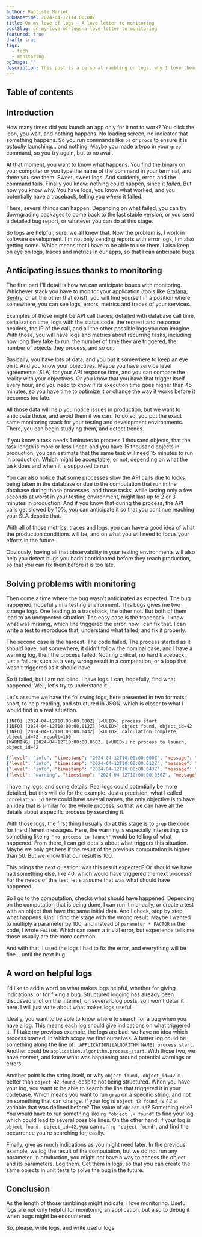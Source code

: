 ```yaml
---
author: Baptiste Marlet
pubDatetime: 2024-04-12T14:00:00Z
title: On my love of logs — A love letter to monitoring
postSlug: on-my-love-of-logs-a-love-letter-to-monitoring
featured: true
draft: true
tags:
  - tech
  - monitoring
ogImage: ""
description: This post is a personal rambling on logs, why I love them, and mostly how I use them to debug software.
---
```


## Table of contents

## Introduction

How many times did you launch an app only for it not to work? You click the icon, you wait, and
nothing happens. No loading screen, no indicator that something happens. So you run commands like
`ps` or `procs` to ensure it is _actually_ launching… and nothing. Maybe you made a typo in your
`grep` command, so you try again, but to no avail.

At that moment, you want to know what happens. You find the binary on your computer or you type the
name of the command in your terminal, and there you see them. Sweet, sweet logs. And suddenly,
error, and the command fails. Finally you know: nothing could happen, since it _failed_. But now you
know why. You have logs, you know what worked, and you potentially have a traceback, telling you
_where_ it failed.

There, several things can happen. Depending on what failed, you can try downgrading packages to come
back to the last stable version, or you send a detailed bug report, or whatever you can do at this
stage.

So logs are helpful, sure, we all knew that. Now the problem is, I work in software development. I'm
not only sending reports with error logs, I'm also getting some. Which means that I have to be able
to use them. I also keep on eye on logs, traces and metrics in our apps, so that I can anticipate
bugs.

## Anticipating issues thanks to monitoring

The first part I'll detail is how we can anticipate issues with monitoring. Whichever stack you have
to monitor your application (tools like [Grafana](https://grafana.com/),
[Sentry](https://sentry.io/welcome/), or all the other that exist), you will find yourself in a
position where, somewhere, you can see logs, errors, metrics and traces of your services.

Examples of those might be API call traces, detailed with database call time, serialization time,
logs with the status code, the request and response headers, the IP of the call, and all the other
possible logs you can imagine. With those, you will have logs and metrics about recurring tasks,
including how long they take to run, the number of time they are triggered, the number of objects
they process, and so on.

Basically, you have lots of data, and you put it somewhere to keep an eye on it. And you know your
objectives. Maybe you have service level agreements (SLA) for your API response time, and you can
compare the reality with your objectives. Or you know that you have that trigger itself every hour,
and you need to know if its execution time goes higher than 45 minutes, so you have time to optimize
it or change the way it works before it becomes too late.

All those data will help you notice issues in production, but we want to anticipate those, and avoid
them if we can. To do so, you put the exact same monitoring stack for your testing and development
environments. There, you can begin studying them, and detect trends.

If you know a task needs 1 minutes to process 1 thousand objects, that the task length is more or
less linear, and you have 15 thousand objects in production, you can estimate that the same task
will need 15 minutes to run in production. Which might be acceptable, or not, depending on what the
task does and when it is supposed to run.

You can also notice that some processes slow the API calls due to locks being taken in the database
or due to the computation that run in the database during those processes, and those tasks, while
lasting only a few seconds at worst in your testing environment, might last up to 2 or 3 minutes in
production. And if you know that during the process, the API calls get slowed by 10%, you can
anticipate it so that you continue reaching your SLA despite that.

With all of those metrics, traces and logs, you can have a good idea of what the production
conditions will be, and on what you will need to focus your efforts in the future.

Obviously, having all that observability in your testing environments will also help you detect bugs
you hadn't anticipated before they reach production, so that you can fix them before it is too late.

## Solving problems with monitoring

Then come a time where the bug wasn't anticipated as expected. The bug happened, hopefully in a
testing environment. This bugs gives me two strange logs. One leading to a traceback, the other not.
But both of them lead to an unexpected situation. The easy case is the traceback. I know what was
missing, which line triggered the error, how I can fix that. I can write a test to reproduce that,
understand what failed, and fix it properly.

The second case is the hardest. The code failed. The process started as it should have, but
somewhere, it didn't follow the nominal case, and I have a warning log, then the process failed.
Nothing critical, no hard traceback: just a failure, such as a very wrong result in a computation,
or a loop that wasn't triggered as it should have.

So it failed, but I am not blind. I have logs. I can, hopefully, find what happened. Well, let's
try to understand it.

Let's assume we have the following logs, here presented in two formats: short, to help reading, and
structured in JSON, which is closer to what I would find in a real situation.

```plaintext
[INFO] [2024-04-12T10:00:00.000Z] [<UUID>] process start
[INFO] [2024-04-12T10:00:00.012Z] [<UUID>] object found, object_id=42
[INFO] [2024-04-12T10:00:00.043Z] [<UUID>] calculation complete, object_id=42, result=100
[WARNING] [2024-04-12T10:00:00.050Z] [<UUID>] no process to launch, object_id=42
```

```json
{"level": "info", "timestamp": "2024-04-12T10:00:00.000Z", "message": "process start", "correlation_id": <UUID>}
{"level": "info", "timestamp": "2024-04-12T10:00:00.012Z", "message": "object found", "correlation_id": <UUID>, "object_id": 42}
{"level": "info", "timestamp": "2024-04-12T10:00:00.043Z", "message": "calculation complete", "correlation_id": <UUID>, "object_id": 42, "result": 100}
{"level": "warning", "timestamp": "2024-04-12T10:00:00.050Z", "message": "no process to launch", "correlation_id": <UUID>, "object_id": 42}
```

I have my logs, and some details. Real logs could potentially be more detailed, but this will do for
the example. Just a precision, what I called `correlation_id` here could have several names, the
only objective is to have an idea that is similar for the whole process, so that we can have all the
details about a specific process by searching it.

With those logs, the first thing I usually do at this stage is to `grep` the code for the different
messages. Here, the warning is especially interesting, so something like `rg "no process to launch"`
would be telling of what happened. From there, I can get details about what triggers this situation.
Maybe we only get here if the result of the previous computation is higher than 50. But we know that
our result is 100.

This brings the next question: was this result expected? Or should we have had something else, like
40, which would have triggered the next process? For the needs of this test, let's assume that was
what should have happened.

So I go to the computation, checks what should have happened. Depending on the computation that is
being done, I can run it manually, or create a test with an object that have the same initial data.
And I check, step by step, what happens. Until I find the stage with the wrong result. Maybe I
wanted to multiply a parameter by 100, and instead of `parameter * FACTOR` in the code, I wrote
`FACTOR`. Which can seem a trivial error, but experience tells me those usually are the more common.

And with that, I used the logs I had to fix the error, and everything will be fine… until the next
bug.

## A word on helpful logs

I'd like to add a word on what makes logs helpful, whether for giving indications, or for fixing a
bug. Structured logging has already been discussed a lot on the internet, on several blog posts, so
I won't detail it here. I will just write about what makes logs useful.

Ideally, you want to be able to know where to search for a bug when you have a log. This means each
log should give indications on what triggered it. If I take my previous example, the logs are bad:
we have no idea which process started, in which scope we find ourselves. A better log could be
something along the line of: `[APPLICATION][ALGORITHM NAME] process start`. Another could be
`application.algorithm.process_start`. With those two, we have _context_, and know what was
happening around potential warnings or errors.

Another point is the string itself, or why `object found, object_id=42` is better than `object 42
found`, despite not being structured. When you have your log, you want to be able to search the line
that triggered it in your codebase. Which means you want to run `grep` on a specific string, and not
on something that can change. If your log is `object 42 found`, is 42 a variable that was defined
before? The value of `object.id`? Something else? You would have to run something like `rg "object
.+ found"` to find your log, which could lead to several possible lines. On the other hand, if your
log is `object found, object_id=42`, you can run `rg "object found"`, and find the occurrence you're
searching for, easily.

Finally, give as much indications as you might need later. In the previous example, we log the
result of the computation, but we do not run any parameter. In production, you might not have a way
to access the object and its parameters. Log them. Get them in logs, so that you can create the same
objects in unit tests to solve the bug in the future.

## Conclusion

As the length of those ramblings might indicate, I love monitoring. Useful logs are not only helpful
for monitoring an application, but also to debug it when bugs might be encountered.

So, please, write logs, and write useful logs.
